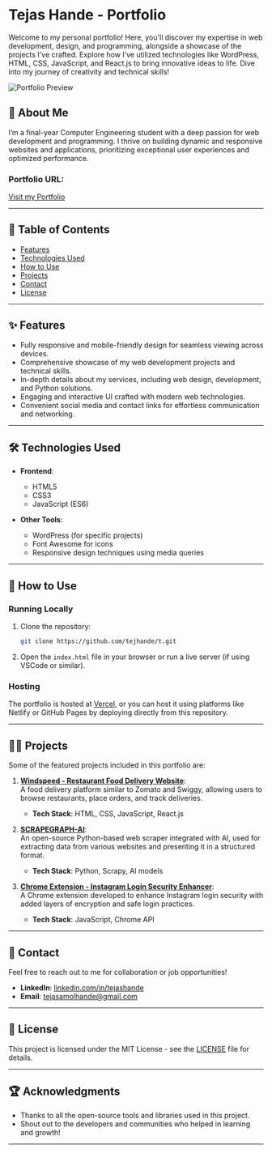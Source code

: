 # Tejas Hande - Portfolio

Welcome to my personal portfolio! Here, you'll discover my expertise in web development, design, and programming, alongside a showcase of the projects I've crafted. Explore how I’ve utilized technologies like WordPress, HTML, CSS, JavaScript, and React.js to bring innovative ideas to life. Dive into my journey of creativity and technical skills!

![Portfolio Preview](https://tejashande.vercel.app/images/portfolio.webp)

## 🚀 About Me
I’m a final-year Computer Engineering student with a deep passion for web development and programming. I thrive on building dynamic and responsive websites and applications, prioritizing exceptional user experiences and optimized performance.

### Portfolio URL:
[Visit my Portfolio](https://tejashande.vercel.app)

---

## 📂 Table of Contents

- [Features](#features)
- [Technologies Used](#technologies-used)
- [How to Use](#how-to-use)
- [Projects](#projects)
- [Contact](#contact)
- [License](#license)

---

## ✨ Features

- Fully responsive and mobile-friendly design for seamless viewing across devices.
- Comprehensive showcase of my web development projects and technical skills.
- In-depth details about my services, including web design, development, and Python solutions.
- Engaging and interactive UI crafted with modern web technologies.
- Convenient social media and contact links for effortless communication and networking.

---

## 🛠️ Technologies Used

- **Frontend**:
  - HTML5
  - CSS3
  - JavaScript (ES6)
  
- **Other Tools**:
  - WordPress (for specific projects)
  - Font Awesome for icons
  - Responsive design techniques using media queries

---

## 📖 How to Use

### Running Locally

1. Clone the repository:
   ```bash
   git clone https://github.com/tejhande/t.git
   ```

2. Open the `index.html` file in your browser or run a live server (if using VSCode or similar).

### Hosting

The portfolio is hosted at [Vercel](https://tejashande.vercel.app), or you can host it using platforms like Netlify or GitHub Pages by deploying directly from this repository.

---
## 🧑‍💻 Projects

Some of the featured projects included in this portfolio are:

1. **[Windspeed - Restaurant Food Delivery Website](https://vercel.windspeed.app)**:  
   A food delivery platform similar to Zomato and Swiggy, allowing users to browse restaurants, place orders, and track deliveries.  
   - **Tech Stack**: HTML, CSS, JavaScript, React.js

2. **[SCRAPEGRAPH-AI](https://scrapegraphai.com/)**:  
   An open-source Python-based web scraper integrated with AI, used for extracting data from various websites and presenting it in a structured format.  
   - **Tech Stack**: Python, Scrapy, AI models

3. **[Chrome Extension - Instagram Login Security Enhancer](https://github.com/tejhande/InstaTejasLog)**:  
   A Chrome extension developed to enhance Instagram login security with added layers of encryption and safe login practices.  
   - **Tech Stack**: JavaScript, Chrome API

---

## 🤝 Contact

Feel free to reach out to me for collaboration or job opportunities!

- **LinkedIn**: [linkedin.com/in/tejashande](https://www.linkedin.com/in/tejashande/)
- **Email**: tejasamolhande@gmail.com

---

## 📄 License

This project is licensed under the MIT License - see the [LICENSE](LICENSE) file for details.

---

## 🏆 Acknowledgments

- Thanks to all the open-source tools and libraries used in this project.
- Shout out to the developers and communities who helped in learning and growth!
---
